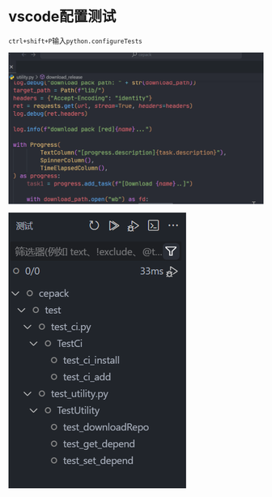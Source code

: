 # vscode配置测试

`ctrl+shift+P`输入`python.configureTests`

![Code_DtBZETzZEJ](figures/Code_DtBZETzZEJ.gif)

![image-20240512154914386](figures/python-vacode-test-result.png)